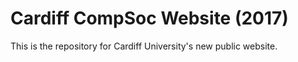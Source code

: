 # Cardiff CompSoc Website (2017)

This is the repository for Cardiff University's new public website. 
